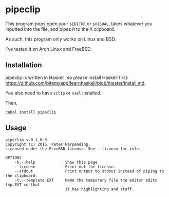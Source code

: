 pipeclip
========

This program pops open your `$EDITOR` or `$VISUAL`, takes whatever you
inputted into the file, and pipes it to the X clipboard.

As such, this program only works on Linux and BSD.

I've tested it on Arch Linux and FreeBSD.

Installation
------------

pipeclip is written in Haskell, so please install Haskell first:
<https://github.com/bitemyapp/learnhaskell/blob/master/install.md>.

You also need to have `xclip` or `xsel` installed.

Then,

    cabal install pipeclip

Usage
-----

    pipeclip v.0.1.0.0
    Copyright (c) 2015, Peter Harpending.
    Licensed under the FreeBSD license. See --license for info.
    
    OPTIONS
        -h,--help             Show this page
        --license             Print out the license.
        --stdout              Print output to stdout instead of piping to the clipboard.
        -t,--template EXT     Name the temporary file the editor edits tmp.EXT so that 
                              it has highlighting and stuff.
